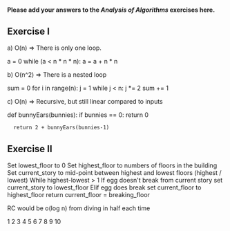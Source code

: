 #### Please add your answers to the ***Analysis of  Algorithms*** exercises here.

## Exercise I

a) O(n) => There is only one loop.

a = 0
    while (a < n * n * n):
      a = a + n * n

b) O(n^2) => There is a nested loop

sum = 0
    for i in range(n):
      j = 1
      while j < n:
        j *= 2
        sum += 1

c) O(n) => Recursive, but still linear compared to inputs

def bunnyEars(bunnies):
      if bunnies == 0:
        return 0

      return 2 + bunnyEars(bunnies-1)

## Exercise II

Set lowest_floor to 0
Set highest_floor to numbers of floors in the building
Set current_story to mid-point between highest and lowest floors (highest / lowest)
While highest-lowest > 1
If egg doesn't break from current story set current_story to lowest_floor
Elif egg does break set current_floor to highest_floor
return current_floor = breaking_floor

RC would be o(log n) from diving in half each time

1 2 3 4 5 6 7 8 9 10